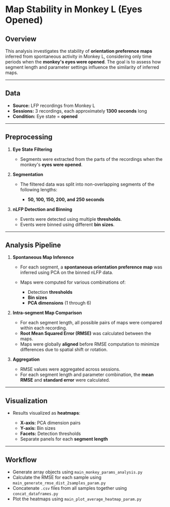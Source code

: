 # Map Stability in Monkey L (Eyes Opened)

## Overview

This analysis investigates the stability of **orientation preference maps** inferred from spontaneous activity in Monkey L, considering only time periods when the **monkey's eyes were opened**. The goal is to assess how segment length and parameter settings influence the similarity of inferred maps.

---

## Data

* **Source:** LFP recordings from Monkey L
* **Sessions:** 3 recordings, each approximately **1300 seconds** long
* **Condition:** Eye state = **opened**

---

## Preprocessing

1. **Eye State Filtering**

   * Segments were extracted from the parts of the recordings when the monkey's **eyes were opened**.

2. **Segmentation**

   * The filtered data was split into non-overlapping segments of the following lengths:

     * **50, 100, 150, 200, and 250 seconds**

3. **nLFP Detection and Binning**

   * Events were detected using multiple **thresholds**.
   * Events were binned using different **bin sizes**.

---

## Analysis Pipeline

1. **Spontaneous Map Inference**

   * For each segment, a **spontaneous orientation preference map** was inferred using PCA on the binned nLFP data.
   * Maps were computed for various combinations of:

     * Detection **thresholds**
     * **Bin sizes**
     * **PCA dimensions** (1 through 6)

2. **Intra-segment Map Comparison**

   * For each segment length, all possible pairs of maps were compared within each recording.
   * **Root Mean Squared Error (RMSE)** was calculated between the maps.
   * Maps were globally **aligned** before RMSE computation to minimize differences due to spatial shift or rotation.

3. **Aggregation**

   * RMSE values were aggregated across sessions.
   * For each segment length and parameter combination, the **mean RMSE** and **standard error** were calculated.

---

## Visualization

* Results visualized as **heatmaps**:

  * **X-axis:** PCA dimension pairs
  * **Y-axis:** Bin sizes
  * **Facets:** Detection thresholds
  * Separate panels for each **segment length**
---
## Workflow

- Generate array objects using `main_monkey_params_analysis.py`
- Calculate the RMSE for each sample using `main_generate_rmse_dist_2samples_param.py`
- Concatenate `.csv` files from all samples together using `concat_dataframes.py`
- Plot the heatmaps using `main_plot_average_heatmap_param.py`

